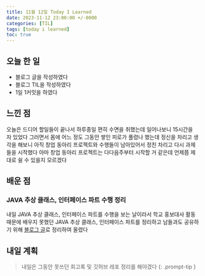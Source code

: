 ```yaml
---
title: 11월 12일 Today I Learned
date: 2023-11-12 23:00:00 +/-0000
categories: [TIL]
tags: [today i learned]
toc: true
---
```


## 오늘 한 일

* 블로그 글을 작성하였다
* 블로그 TIL을 작성하였다
* 1일 1커밋을 하였다

## 느낀 점

오늘은 드디어 할일들이 끝나서 하루종일 편히 수면을 취했는데 일어나보니 15시간을 자 있었다 그러면서 몸에 어느 정도 그동안 쌓인 피로가 풀렸나 했는데 정신을 차리고 생각을 해보니 아직 창업 동아리 프로젝트와 수행들이 남아있어서 정친 차리고 다시 과제들을 시작했다 아마 창업 동아리 프로젝트는 다다음주부터 시작할 거 같은데 언제쯤 제대로 쉴 수 있을지 모르겠다 

## 배운 점

### JAVA 추상 클래스, 인터페이스 파트 수행 정리

내일 JAVA 추상 클래스, 인터페이스 파트를 수행을 보는 날이라서
학교 홍보대사 활동 때문에 배우지 못했던 JAVA 추상 클래스, 인터페이스 파트를 정리하고 남들과도 공유하기 위해 [블로그 글](https://jangwoojun.github.io/posts/JAVA-%EC%B6%94%EC%83%81-%ED%81%B4%EB%9E%98%EC%8A%A4,-%EC%9D%B8%ED%84%B0%ED%8E%98%EC%9D%B4%EC%8A%A4-%ED%8C%8C%ED%8A%B8-%EC%88%98%ED%96%89-%EC%A0%95%EB%A6%AC/)로 정리하여 올렸다

## 내일 계획

> 내일은 그동안 못쓰던 회고록 및 깃허브 레포 정리를 해야겠다
{: .prompt-tip }

